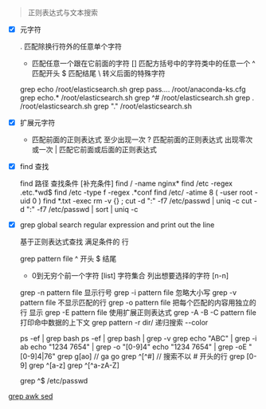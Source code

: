 > 正则表达式与文本搜索

- [x] 元字符


    . 匹配除换行符外的任意单个字符
    * 匹配任意一个跟在它前面的字符
    [] 匹配方括号中的字符类中的任意一个
    ^ 匹配开头
    $ 匹配结尾
    \ 转义后面的特殊字符

    grep echo  /root/elasticsearch.sh
    grep pass.... /root/anaconda-ks.cfg
    grep echo.*  /root/elasticsearch.sh
    grep ^#  /root/elasticsearch.sh
    grep \.  /root/elasticsearch.sh
    grep "\."  /root/elasticsearch.sh
    
- [x] 扩展元字符


    + 匹配前面的正则表达式 至少出现一次
    ? 匹配前面的正则表达式 出现零次或一次
    | 匹配它前面或后面的正则表达式

- [x] find 查找


    find 路径 查找条件 [补充条件]
    find / -name nginx*
    find /etc -regex .etc.*wd$
    find /etc -type f -regex .*conf
    find /etc/ -atime 8  ( -user root  -uid 0 )
    find *.txt -exec rm -v {} \;
    cut -d ":" -f7 /etc/passwd | uniq -c
    cut -d ":" -f7 /etc/passwd | sort | uniq -c

- [x] grep  global search regular expression and print out the line


    基于正则表达式查找 满足条件的 行

    grep pattern file
    ^ 开头
    $ 结尾
    * 0到无穷个前一个字符
    [list] 字符集合 列出想要选择的字符
    [n-n]

    grep -n pattern file 显示行号
    grep -i pattern file 忽略大小写
    grep -v pattern file 不显示匹配的行
    grep -o pattern file 把每个匹配的内容用独立的行 显示
    grep -E pattern file 使用扩展正则表达式
    grep -A -B -C pattern file 打印命中数据的上下文
    grep pattern -r dir/ 递归搜索
    --color

    ps -ef | grep bash
    ps -ef | grep bash | grep -v grep
    echo "ABC" | grep -i ab
    echo "1234 7654" | grep -o "[0-9]4"
    echo "1234 7654" | grep -oE "[0-9]4|76"
    grep g[ao]  // ga go
    grep ^[^#]  // 搜索不以 # 开头的行
    grep [0-9]
    grep ^[a-z]
    grep ^[^a-zA-Z]

    grep ^$ /etc/passwd


[grep awk sed](https://zhuanlan.zhihu.com/p/55732705)